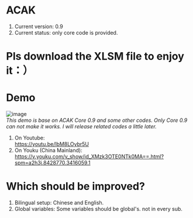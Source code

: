 # ACAK
1. Current version: 0.9
2. Current status: only core code is provided.

# Pls download the XLSM file to enjoy it：）

# Demo
 ![image](https://github.com/sdupjj/ACAK/blob/master/screenshots/20181224%20DEMO%2001.jpg)  
*This demo is base on ACAK Core 0.9 and some other codes. Only Core 0.9 can not make it works. I will release related codes a little later.*  

1. On Youtube:  
https://youtu.be/lbM8LOybr5U  
2. On Youku (China Mainland):  
https://v.youku.com/v_show/id_XMzk3OTE0NTk0MA==.html?spm=a2h3j.8428770.3416059.1  

# Which should be improved?
1. Bilingual setup: Chinese and English.
2. Global variables: Some variables should be global's. not in every sub.
